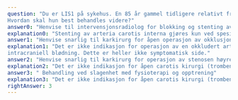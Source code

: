 ```yaml
---
question: "Du er LIS1 på sykehus. En 85 år gammel tidligere relativt frisk aleneboende kvinne legges inn på grunn av lammelser i venstre arm og underekstremitet. Dette startet for vel to døgn siden. Ved innkomst er hun i bedring. Videre utredning med CT caput viser ikke tegn til intracerebral blødning. MR cerebri viser et ferskt infarkt høyre hemisfære, og CT angio viser 60 % stenose høyre arteria carotis interna, mens det på venstre side er okklusjon av arteria carotis interna. Hun gis platehemmer og statin. Trombolyse er ikke aktuelt.
Hvordan skal hun best behandles videre?"
answer0: "Henvise til intervensjonsradiolog for blokking og stenting av stenosen i arteria carotis interna høyre side."
explanation0: "Stenting av arteria carotis interna gjøres kun ved spesielle indikasjoner Det er ikke indikasjon for stenting av en 60% stenose hos en pasient i hennes alder. Det er for stor perioperativ risiko med hennes alder og okklusjon av arteria carotis interna på kontralateral side"
answer1: "Henvise snarlig til karkirurg for åpen operasjon av okklusjonen av arteria carotis interna på venstre side."
explanation1: "Det er ikke indikasjon for operasjon av en okkludert arteria carotis interna da det er stor fare for
intracraniell blødning. Dette er heller ikke symptomatisk side."
answer2: "Henvise snarlig til karkirurg for operasjon av stenosen høyre sides arteria carotis interna"
explanation2: "Det er ikke indikasjon for åpen carotis kirurgi (trombendarterectomi) av en 60% stenose hos en pasient i hennes alder. Det er for stor perioperativ risiko med hennes alder og okklusjon av arteria carotis interna på kontralateral side."
answer3: " Behandling ved slagenhet med fysioterapi og opptrening"
explanation3: "Det er ikke indikasjon for åpen carotis kirurgi (trombendarterectomi) av en 60% stenose hos en pasient i hennes alder. Det er dessuten økt risiko pga. kontralateral okklusjon."
rightAnswer: 3
---
```



